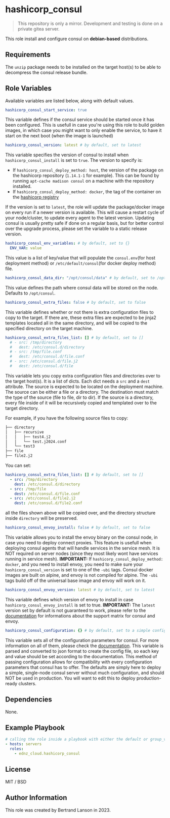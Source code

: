 hashicorp_consul
=========
> This repository is only a mirror. Development and testing is done on a private gitea server.

This role install and configure consul on **debian-based** distributions.

Requirements
------------

The `unzip` package needs to be installed on the target host(s) to be able to decompress the consul release bundle.

Role Variables
--------------
Available variables are listed below, along with default values.

```yaml
hashicorp_consul_start_service: true
```
This variable defines if the consul service should be started once it has been configured. This is usefull in case you're using this role to build golden images, in which case you might want to only enable the service, to have it start on the next boot (when the image is launched)

```yaml
hashicorp_consul_version: latest # by default, set to latest
```
This variable specifies the version of consul to install when `hashicorp_consul_install` is set to `true`. The version to specify is:
 - If `hashicorp_consul_deploy_method: host`, the version of the package on the hashicorp repository (`1.14.1-1` for example). This can be found by running `apt-cache madison consul` on a machine with the repository installed.
 - If `hashicorp_consul_deploy_method: docker`, the tag of the container on the [hashicorp registry](https://hub.docker.com/r/hashicorp/consul)

If the version is set to `latest`, the role will update the package/docker image on every run if a newer version is available. This will cause a restart cycle of your node/cluster, to update every agent to the latest version. Updating consul is usually pretty safe if done on a regular basis, but for better control over the upgrade process, please set the variable to a static release version.

```yaml
hashicorp_consul_env_variables: # by default, set to {}
  ENV_VAR: value
```
This value is a list of key/value that will populate the `consul.env`(for host deployment method) or `/etc/default/consul`(for docker deploy method) file.

```yaml
hashicorp_consul_data_dir: "/opt/consul/data" # by default, set to /opt/consul
```
This value defines the path where consul data will be stored on the node. Defaults to `/opt/consul`.

```yaml
hashicorp_consul_extra_files: false # by default, set to false
```
This variable defines whether or not there is extra configuration files to copy to the target. If there are, these extra files are expected to be jinja2 templates located all in the same directory, and will be copied to the specified directory on the target machine.

```yaml
hashicorp_consul_extra_files_list: [] # by default, set to []
  # - src: /tmp/directory
  #   dest: /etc/consul.d/directory
  # - src: /tmp/file.conf
  #   dest: /etc/consul.d/file.conf
  # - src: /etc/consul.d/file.j2
  #   dest: /etc/consul.d/file
```
This variable lets you copy extra configuration files and directories over to the target host(s). It is a list of dicts. Each dict needs a `src` and a `dest` attribute. The source is expected to be located on the deployment machine. The source can be either a file or a directory. The destination must match the type of the source (file to file, dir to dir). If the source is a directory, every file inside of it will be recursively copied and templated over to the target directory.

For example, if you have the following source files to copy:

```bash
├── directory
│   ├── recursive
│   │   ├── test4.j2
│   │   └── test.j2024.conf
│   └── test3
├── file
├── file2.j2
```
You can set:

```yaml
hashicorp_consul_extra_files_list: [] # by default, set to []
  - src: /tmp/directory
    dest: /etc/consul.d/directory
  - src: /tmp/file
    dest: /etc/consul.d/file.conf
  - src: /etc/consul.d/file2.j2
    dest: /etc/consul.d/file2.conf
```
all the files shown above will be copied over, and the directory structure inside `directory` will be preserved.

```yaml
hashicorp_consul_envoy_install: false # by default, set to false
```
This variable allows you to install the envoy binary on the consul node, in case you need to deploy connect proxies. This feature is usefull when deploying consul agents that will handle services in the service mesh. It is NOT required on server nodes (since they most likely wont have services running in service mesh).
**IMPORTANT:** If `hashicorp_consul_deploy_method: docker`, and you need to install envoy, you need to make sure your `hashicorp_consul_version` is set to one of the `-ubi` tags. Consul docker images are built on alpine, and envoy is not compiled for alpine. The `-ubi` tags build off of the universal base image and envoy will work on it.

```yaml
hashicorp_consul_envoy_version: latest # by default, set to latest
```
This variable defines which version of envoy to install in case `hashicorp_consul_envoy_install` is set to true. **IMPORTANT:** The `latest` version set by default is not guaranteed to work, please refer to the [documentation](https://developer.hashicorp.com/consul/docs/connect/proxies/envoy#supported-versions) for informations about the support matrix for consul and envoy.

```yaml
hashicorp_consul_configuration: {} # by default, set to a simple configuration
```
This variable sets all of the configuration parameters for consul. For more information on all of them, please check the [documentation](https://developer.hashicorp.com/consul/docs/agent/config/config-files). This variable is parsed and converted to json format to create the config file, so each key and value should be set according to the documentation. This method of passing configuration allows for compatibility with every configuration parameters that consul has to offer. The defaults are simply here to deploy a simple, single-node consul server without much configuration, and should NOT be used in production. You will want to edit this to deploy production-ready clusters.

Dependencies
------------

None.

Example Playbook
----------------

```yaml
# calling the role inside a playbook with either the default or group_vars/host_vars
- hosts: servers
  roles:
    - ednz_cloud.hashicorp_consul
```

License
-------

MIT / BSD

Author Information
------------------

This role was created by Bertrand Lanson in 2023.
